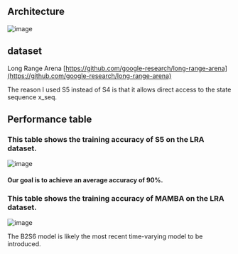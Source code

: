 
Architecture
--
![image](https://github.com/user-attachments/assets/022e6f43-c3f1-4044-b967-a928101c2953)


dataset
--
Long Range Arena [https://github.com/google-research/long-range-arena](https://github.com/google-research/long-range-arena)

The reason I used S5 instead of S4 is that it allows direct access to the state sequence x_seq.

Performance table
--
### This table shows the training accuracy of S5 on the LRA dataset.
![image](https://github.com/user-attachments/assets/fd281d52-c845-41d5-8457-e3ca0e126808)
#### Our goal is to achieve an average accuracy of 90%.

### This table shows the training accuracy of MAMBA on the LRA dataset.
![image](https://github.com/user-attachments/assets/a6239082-0ecc-497d-a055-97af9d6d8504)

The B2S6 model is likely the most recent time-varying model to be introduced.
